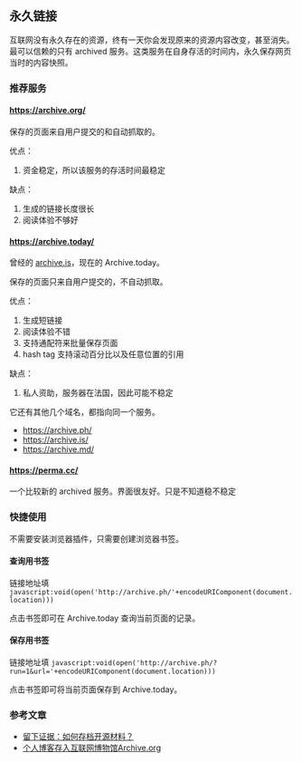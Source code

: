 ## 永久链接

互联网没有永久存在的资源，终有一天你会发现原来的资源内容改变，甚至消失。
最可以信赖的只有 archived 服务。这类服务在自身存活的时间内，永久保存网页当时的内容快照。

### 推荐服务

#### https://archive.org/

保存的页面来自用户提交的和自动抓取的。

优点：

1. 资金稳定，所以该服务的存活时间最稳定

缺点：

1. 生成的链接长度很长
2. 阅读体验不够好

#### https://archive.today/

曾经的 [archive.is](https://www.wikiwand.com/zh/Archive.is)，现在的 Archive.today。

保存的页面只来自用户提交的，不自动抓取。

优点：

1. 生成短链接
2. 阅读体验不错
3. 支持通配符来批量保存页面
4. hash tag 支持滚动百分比以及任意位置的引用

缺点：

1. 私人资助，服务器在法国，因此可能不稳定

它还有其他几个域名，都指向同一个服务。

- https://archive.ph/
- https://archive.is/
- https://archive.md/

#### https://perma.cc/

一个比较新的 archived 服务。界面很友好。只是不知道稳不稳定

### 快捷使用

不需要安装浏览器插件，只需要创建浏览器书签。

#### 查询用书签

链接地址填 `javascript:void(open('http://archive.ph/'+encodeURIComponent(document.location)))`

点击书签即可在 Archive.today 查询当前页面的记录。

#### 保存用书签

链接地址填 `javascript:void(open('http://archive.ph/?run=1&url='+encodeURIComponent(document.location)))`

点击书签即可将当前页面保存到 Archive.today。

### 参考文章

- [留下证据：如何存档开源材料？](https://archive.ph/yuVm7)
- [个人博客存入互联网博物馆Archive.org](https://archive.ph/9fgTy)
